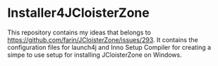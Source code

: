 # Installer4JCloisterZone

This repository contains my ideas that belongs to https://github.com/farin/JCloisterZone/issues/293.
It contains the configuration files for launch4j and Inno Setup Compiler for creating a simpe to use setup for installing JCloisterZone on Windows.
